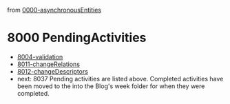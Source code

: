 from [0000-asynchronousEntities](../0000-asynchronousEntities.md)
# 8000 PendingActivities
- [8004-validation](8004-validation.md)
- [8011-changeRelations](8011-changeRelations.md)
- [8012-changeDescriptors](8012-changeDescriptors.md)
- next: 8037
Pending activities are listed above. Completed activities have been moved to the into the Blog's week folder for when they were completed.